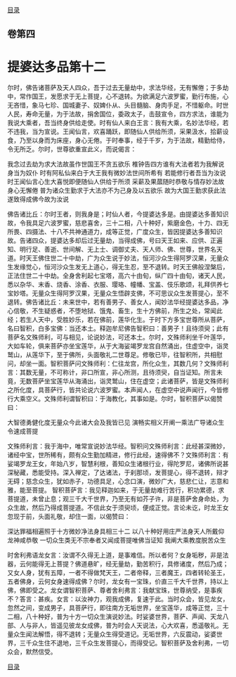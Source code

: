 <div class="menu"><a href="/lotus-sutra/#/table-of-contents">目录</a></div>
<hgroup>
  <h2>卷第四</h2>
  <h1>提婆达多品第十二</h1>
</hgroup>
<p>
  尔时，佛告诸菩萨及天人四众，吾于过去无量劫中，求法华经，无有懈倦；于多劫中，常作国王，发愿求于无上菩提，心不退转。为欲满足六波罗蜜，勤行布施，心无吝惜，象马七珍、国城妻子、奴婢仆从、头目髓脑、身肉手足，不惜躯命。时世人民，寿命无量，为于法故，捐舍国位，委政太子，击鼓宣令，四方求法，谁能为我说大乘者，吾当终身供给走使。时有仙人来白王言：我有大乘，名妙法华经，若不违我，当为宣说。王闻仙言，欢喜踊跃，即随仙人供给所须，采果汲水，拾薪设食，乃至以身而为床座，身心无倦。于时奉事，经于千岁，为于法故，精勤给侍，令无所乏。尔时，世尊欲重宣此义，而说偈言：
</p>
<div class="commentary">
  <span class="commentary__sentence">我念过去劫</span
  ><span class="commentary__sentence">为求大法故</span
  ><span class="commentary__sentence">虽作世国王</span
  ><span class="commentary__sentence">不贪五欲乐</span>
  <span class="commentary__sentence">椎钟告四方</span
  ><span class="commentary__sentence">谁有大法者</span
  ><span class="commentary__sentence">若为我解说</span
  ><span class="commentary__sentence">身当为奴仆</span>
  <span class="commentary__sentence">时有阿私仙</span
  ><span class="commentary__sentence">来白于大王</span
  ><span class="commentary__sentence">我有微妙法</span
  ><span class="commentary__sentence">世间所希有</span>
  <span class="commentary__sentence">若能修行者</span
  ><span class="commentary__sentence">吾当为汝说</span>
  <span class="commentary__sentence">时王闻仙言</span
  ><span class="commentary__sentence">心生大喜悦</span
  ><span class="commentary__sentence">即便随仙人</span
  ><span class="commentary__sentence">供给于所须</span>
  <span class="commentary__sentence">采薪及果蓏</span
  ><span class="commentary__sentence">随时恭敬与</span
  ><span class="commentary__sentence">情存妙法故</span
  ><span class="commentary__sentence">身心无懈倦</span>
  <span class="commentary__sentence">普为诸众生</span
  ><span class="commentary__sentence">勤求于大法</span
  ><span class="commentary__sentence">亦不为己身</span
  ><span class="commentary__sentence">及以五欲乐</span>
  <span class="commentary__sentence">故为大国王</span
  ><span class="commentary__sentence">勤求获此法</span
  ><span class="commentary__sentence">遂致得成佛</span
  ><span class="commentary__sentence">今故为汝说</span>
</div>
<p>
  佛告诸比丘：尔时王者，则我身是；时仙人者，今提婆达多是。由提婆达多善知识故，令我具足六波罗蜜，慈悲喜舍，三十二相，八十种好，紫磨金色，十力、四无所畏、四摄法、十八不共神通道力，成等正觉，广度众生，皆因提婆达多善知识故。告诸四众，提婆达多却后过无量劫，当得成佛，号曰天王如来、应供、正遍知、明行足、善逝、世间解、无上士、调御丈夫、天人师、佛、世尊，世界名天道。时天王佛住世二十中劫，广为众生说于妙法，恒河沙众生得阿罗汉果，无量众生发缘觉心，恒河沙众生发无上道心，得无生忍，至不退转。时天王佛般涅槃后，正法住世二十中劫。全身舍利起七宝塔，高六十由旬，纵广四十由旬，诸天人民，悉以杂华、末香、烧香、涂香、衣服、璎珞、幢幡、宝盖、伎乐歌颂，礼拜供养七宝妙塔。无量众生得阿罗汉果，无量众生悟辟支佛，不可思议众生发菩提心，至不退转。佛告诸比丘：未来世中，若有善男子、善女人，闻妙法华经提婆达多品，净心信敬，不生疑惑者，不堕地狱、饿鬼、畜生，生十方佛前，所生之处，常闻此经；若生人天中，受胜妙乐，若在佛前，莲华化生。于时下方多宝世尊所从菩萨，名曰智积，白多宝佛：当还本土。释迦牟尼佛告智积曰：善男子！且待须臾；此有菩萨名文殊师利，可与相见，论说妙法，可还本土。尔时，文殊师利坐千叶莲华，大如车轮，俱来菩萨亦坐宝莲华，从于大海娑竭罗龙宫自然涌出，住虚空中，诣灵鹫山，从莲华下，至于佛所，头面敬礼二世尊足。修敬已毕，往智积所，共相慰问，却坐一面。智积菩萨问文殊师利：仁往龙宫，所化众生，其数几何？文殊师利言：其数无量，不可称计，非口所宣，非心所测，且待须臾，自当证知。所言未竟，无数菩萨坐宝莲华从海涌出，诣灵鹫山，住在虚空；此诸菩萨，皆是文殊师利之所化度，具菩萨行，皆共论说六波罗蜜。本声闻人，在虚空中说声闻行，今皆修行大乘空义。文殊师利谓智积曰：于海教化，其事如是。尔时，智积菩萨以偈赞曰：
</p>
<div class="commentary">
  <span class="commentary__sentence">大智德勇健</span
  ><span class="commentary__sentence">化度无量众</span
  ><span class="commentary__sentence">今此诸大会</span
  ><span class="commentary__sentence">及我皆已见</span>
  <span class="commentary__sentence">演畅实相义</span
  ><span class="commentary__sentence">开阐一乘法</span
  ><span class="commentary__sentence">广导诸众生</span
  ><span class="commentary__sentence">令速成菩提</span>
</div>
<p>
  文殊师利言：我于海中，唯常宣说妙法华经。智积问文殊师利言：此经甚深微妙，诸经中宝，世所稀有，颇有众生勤加精进，修行此经，速得佛不？文殊师利言：有娑竭罗龙王女，年始八岁，智慧利根，善知众生诸根行业，得陀罗尼，诸佛所说甚深秘藏，悉能受持。深入禅定，了达诸法，于刹那顷，发菩提心，得不退转，辩才无碍；慈念众生，犹如赤子，功德具足，心念口演，微妙广大，慈悲仁让，志意和雅，能至菩提。
  智积菩萨言：我见释迦如来，于无量劫难行苦行，积功累德，求菩提道，未曾止息；观三千大千世界，乃至无有如芥子许，非是菩萨舍身命处，为众生故，然后乃得成菩提道。不信此女于须臾顷，便成正觉。言论未讫，时龙王女忽现于前，头面礼敬，却住一面，以偈赞曰：
</p>
<div class="commentary">
  <span class="commentary__sentence">深达罪福相</span
  ><span class="commentary__sentence">遍照于十方</span
  ><span class="commentary__sentence">微妙净法身</span
  ><span class="commentary__sentence">具相三十二</span>
  <span class="commentary__sentence">以八十种好</span
  ><span class="commentary__sentence">用庄严法身</span
  ><span class="commentary__sentence">天人所戴仰</span
  ><span class="commentary__sentence">龙神咸恭敬</span>
  <span class="commentary__sentence">一切众生类</span
  ><span class="commentary__sentence">无不宗奉者</span
  ><span class="commentary__sentence">又闻成菩提</span
  ><span class="commentary__sentence">唯佛当证知</span>
  <span class="commentary__sentence">我阐大乘教</span
  ><span class="commentary__sentence">度脱苦众生</span>
</div>
<p>
  时舍利弗语龙女言：汝谓不久得无上道，是事难信。所以者何？女身垢秽，非是法器，云何能得无上菩提？佛道悬旷，经无量劫，勤苦积行，具修诸度，然后乃成；又女人身，犹有五障，一者不得做梵天王，二者帝释，三者魔王，四者转轮圣王，五者佛身，云何女身速得成佛？尔时，龙女有一宝珠，价直三千大千世界，持以上佛，佛即受之。龙女谓智积菩萨、尊者舍利弗言：我献宝珠，世尊纳受，是事疾不？答言：甚疾。女言：以汝神力，观我成佛，复速于此。当时众会，皆见龙女，忽然之间，变成男子，具菩萨行，即往南方无垢世界，坐宝莲华，成等正觉，三十二相，八十种好，普为十方一切众生演说妙法。时娑婆世界，菩萨、声闻、天龙八部、人与非人，皆遥见彼龙女成佛，普为时会人天说法，心大欢喜，悉遥敬礼。无量众生闻法解悟，得不退转；无量众生得受道记。无垢世界，六反震动，娑婆世界，三千众生住不退地，三千众生发菩提心，而得受记。智积菩萨及舍利弗，一切众会，默然信受。
</p>
<div class="menu"><a href="/lotus-sutra/#/table-of-contents">目录</a></div>
